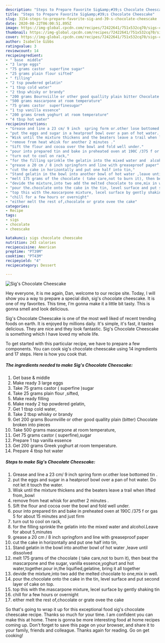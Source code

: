 ```yaml
---
description: "Steps to Prepare Favorite Sig&amp;#39;s Chocolate Cheescake"
title: "Steps to Prepare Favorite Sig&amp;#39;s Chocolate Cheescake"
slug: 3154-steps-to-prepare-favorite-sig-and-39-s-chocolate-cheescake
date: 2020-08-22T06:00:51.895Z
image: https://img-global.cpcdn.com/recipes/72422641/751x532cq70/sigs-chocolate-cheescake-recipe-main-photo.jpg
thumbnail: https://img-global.cpcdn.com/recipes/72422641/751x532cq70/sigs-chocolate-cheescake-recipe-main-photo.jpg
cover: https://img-global.cpcdn.com/recipes/72422641/751x532cq70/sigs-chocolate-cheescake-recipe-main-photo.jpg
author: Isabelle Gibbs
ratingvalue: 3
reviewcount: 14
recipeingredient:
- " base  middle"
- "3 large eggs"
- "75 grams castor  superfine sugar"
- "25 grams plain flour sifted"
- " filling"
- "2 tsp powdered gelatin"
- "1 tbsp cold water"
- "2 tbsp whisky or brandy"
- "200 grams Bournviille or other good quallity plain bitter Chocolate broken into pieces"
- "500 grams mascarpone at room temperature"
- "75 grams castor  superfinesugar"
- "1 tsp vanilla essence"
- "200 grams Greek yoghurt at room temperature"
- "4 tbsp hot water"
recipeinstructions:
- "Grease and line a 23 cm/ 9 inch  spring form or.other lose bottomed tin ."
- "put the eggs and sugar in a heatproof bowl over a pan of hot water. Do not let it touch the water."
- "Wisk until the mixture thickens and the beaters leave a trail when lifted from,,bowl"
- "remove from heat whisk for another 2 minutes ."
- "Sift the flour and cocoa over the bowl and fold well under."
- "pour into prepared tin and bake in preheated oven at 190C /375 f or gas 5 for about 15 minutes and just firm"
- "turn out to cool on rack,"
- "for the filling sprinkle the gelatin into the mixed water and  alcohol.Leave for about 5,minutes"
- "grease a 20 cm / 8 inch springforn and line with greaseproof paper"
- "cut the cake in horizontally and put one half into tin,"
- "Stand gelatin in the bowl into another bowl of hot water ,leave until dissolved"
- "melt 175 grams of the chocolate ( take care,not to burn it), then beat the mascarpone and  the sugar, vanilla essence,yoghurt and hot water,together.pour in,the liquified,gelatine, bring it all together"
- "devide the mixture,into two add the melted chocolate to one,mix in well."
- "pour the.chocolate onto the cake in the tin, level surface and put second layer of cake on top."
- "top this with the.mascarpone mixture, lecel surface by gently shaking tin"
- "chill for a few hours or overnight"
- "either melt the rest of,chocolate or grate ovee the cake"
categories:
- Recipe
tags:
- sigs
- chocolate
- cheescake

katakunci: sigs chocolate cheescake 
nutrition: 243 calories
recipecuisine: American
preptime: "PT39M"
cooktime: "PT43M"
recipeyield: "4"
recipecategory: Dessert

---
```



![Sig&#39;s Chocolate Cheescake](https://img-global.cpcdn.com/recipes/72422641/751x532cq70/sigs-chocolate-cheescake-recipe-main-photo.jpg)

Hey everyone, it is me again, Dan, welcome to our recipe site. Today, I will show you a way to prepare a special dish, sig&#39;s chocolate cheescake. It is one of my favorites. This time, I'm gonna make it a little bit tasty. This is gonna smell and look delicious.

Sig&#39;s Chocolate Cheescake is one of the most well liked of recent trending foods on earth. It is enjoyed by millions daily. It's simple, it's fast, it tastes delicious. They are nice and they look fantastic. Sig&#39;s Chocolate Cheescake is something which I have loved my whole life.




To get started with this particular recipe, we have to prepare a few components. You can cook sig&#39;s chocolate cheescake using 14 ingredients and 17 steps. Here is how you cook that.

<!--inarticleads1-->

##### The ingredients needed to make Sig&#39;s Chocolate Cheescake:

1. Get  base &amp; middle
1. Make ready 3 large eggs
1. Take 75 grams castor ( superfine )sugar
1. Take 25 grams plain flour ,sifted,
1. Make ready  filling
1. Make ready 2 tsp powdered gelatin,
1. Get 1 tbsp cold water,
1. Take 2 tbsp whisky or brandy
1. Get 200 grams Bournviille or other good quallity plain (bitter) Chocolate broken into pieces
1. Take 500 grams mascarpone at room temperature,
1. Get 75 grams castor ( superfine),sugar
1. Prepare 1 tsp vanilla essence
1. Get 200 grams Greek yoghurt at room temperature.
1. Prepare 4 tbsp hot water




<!--inarticleads2-->

##### Steps to make Sig&#39;s Chocolate Cheescake:

1. Grease and line a 23 cm/ 9 inch  spring form or.other lose bottomed tin .
1. put the eggs and sugar in a heatproof bowl over a pan of hot water. Do not let it touch the water.
1. Wisk until the mixture thickens and the beaters leave a trail when lifted from,,bowl
1. remove from heat whisk for another 2 minutes .
1. Sift the flour and cocoa over the bowl and fold well under.
1. pour into prepared tin and bake in preheated oven at 190C /375 f or gas 5 for about 15 minutes and just firm
1. turn out to cool on rack,
1. for the filling sprinkle the gelatin into the mixed water and  alcohol.Leave for about 5,minutes
1. grease a 20 cm / 8 inch springforn and line with greaseproof paper
1. cut the cake in horizontally and put one half into tin,
1. Stand gelatin in the bowl into another bowl of hot water ,leave until dissolved
1. melt 175 grams of the chocolate ( take care,not to burn it), then beat the mascarpone and  the sugar, vanilla essence,yoghurt and hot water,together.pour in,the liquified,gelatine, bring it all together
1. devide the mixture,into two add the melted chocolate to one,mix in well.
1. pour the.chocolate onto the cake in the tin, level surface and put second layer of cake on top.
1. top this with the.mascarpone mixture, lecel surface by gently shaking tin
1. chill for a few hours or overnight
1. either melt the rest of,chocolate or grate ovee the cake




So that's going to wrap it up for this exceptional food sig&#39;s chocolate cheescake recipe. Thanks so much for your time. I am confident you can make this at home. There is gonna be more interesting food at home recipes coming up. Don't forget to save this page on your browser, and share it to your family, friends and colleague. Thanks again for reading. Go on get cooking!
